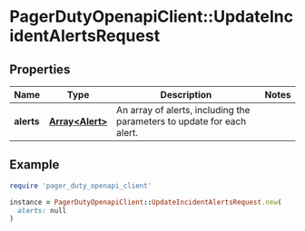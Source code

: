 # PagerDutyOpenapiClient::UpdateIncidentAlertsRequest

## Properties

| Name | Type | Description | Notes |
| ---- | ---- | ----------- | ----- |
| **alerts** | [**Array&lt;Alert&gt;**](Alert.md) | An array of alerts, including the parameters to update for each alert. |  |

## Example

```ruby
require 'pager_duty_openapi_client'

instance = PagerDutyOpenapiClient::UpdateIncidentAlertsRequest.new(
  alerts: null
)
```

